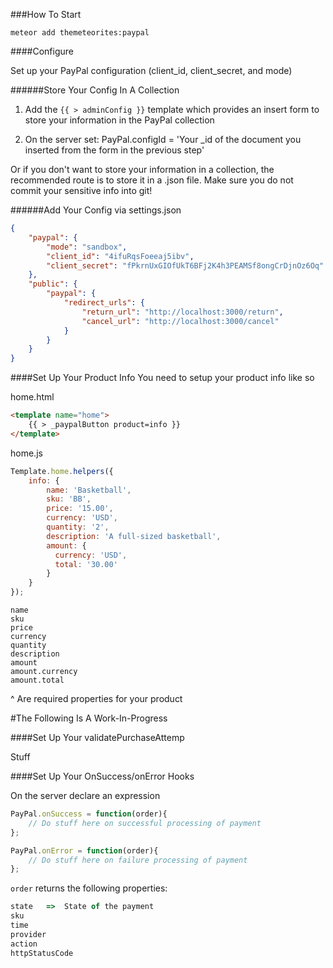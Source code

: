 ###How To Start

    meteor add themeteorites:paypal

####Configure

Set up your PayPal configuration (client_id, client_secret, and mode)

######Store Your Config In A Collection
1. Add the `{{ > adminConfig }}` template which provides an insert form to store your information in the PayPal collection

2. On the server set:
    PayPal.configId = 'Your _id of the document you inserted from the form in the previous step'

Or if you don't want to store your information in a collection, the recommended route is to store it in a .json file. Make sure you do not commit your sensitive info into git!

######Add Your Config via settings.json

```json
{
    "paypal": {
        "mode": "sandbox",
        "client_id": "4ifuRqsFoeeaj5ibv",
        "client_secret": "fPkrnUxGIOfUkT6BFj2K4h3PEAMSf8ongCrDjnOz6Oq"
    },
    "public": {
        "paypal": {
            "redirect_urls": {
                "return_url": "http://localhost:3000/return",
                "cancel_url": "http://localhost:3000/cancel"
            }
        }
    }
}
```

####Set Up Your Product Info
You need to setup your product info like so

home.html

```html
<template name="home">
    {{ > _paypalButton product=info }}
</template>
```


home.js

```javascript
Template.home.helpers({
    info: {
        name: 'Basketball',
        sku: 'BB',
        price: '15.00',
        currency: 'USD',
        quantity: '2',
        description: 'A full-sized basketball',
        amount: {
          currency: 'USD',
          total: '30.00'
        }
    }
});
```

```
name
sku
price
currency
quantity
description
amount
amount.currency
amount.total
```
^ Are required properties for your product

#The Following Is A Work-In-Progress

####Set Up Your validatePurchaseAttemp

Stuff


####Set Up Your OnSuccess/onError Hooks

On the server declare an expression

```javascript
PayPal.onSuccess = function(order){
    // Do stuff here on successful processing of payment
};

PayPal.onError = function(order){
    // Do stuff here on failure processing of payment
};
```

`order` returns the following properties:

```javascript
state   =>  State of the payment
sku
time
provider
action
httpStatusCode
```